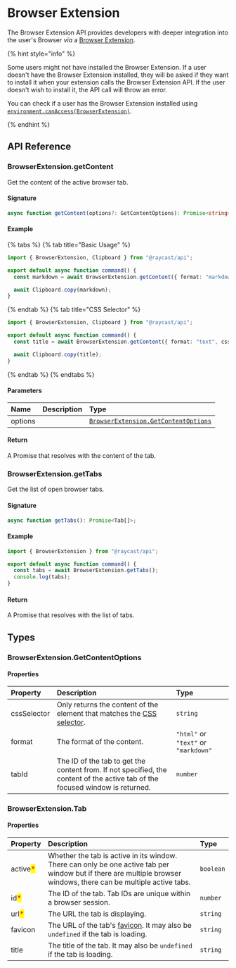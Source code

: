 # Browser Extension

The Browser Extension API provides developers with deeper integration into the user's Browser _via_ a [Browser Extension](https://raycast.com/browser-extension).

{% hint style="info" %}

Some users might not have installed the Browser Extension. If a user doesn't have the Browser Extension installed, they will be asked if they want to install it when your extension calls the Browser Extension API. If the user doesn't wish to install it, the API call will throw an error.

You can check if a user has the Browser Extension installed using [`environment.canAccess(BrowserExtension)`](./environment.md).

{% endhint %}

## API Reference

### BrowserExtension.getContent

Get the content of the active browser tab.

#### Signature

```typescript
async function getContent(options?: GetContentOptions): Promise<string>;
```

#### Example

{% tabs %}
{% tab title="Basic Usage" %}

```typescript
import { BrowserExtension, Clipboard } from "@raycast/api";

export default async function command() {
  const markdown = await BrowserExtension.getContent({ format: "markdown" });

  await Clipboard.copy(markdown);
}
```

{% endtab %}
{% tab title="CSS Selector" %}

```typescript
import { BrowserExtension, Clipboard } from "@raycast/api";

export default async function command() {
  const title = await BrowserExtension.getContent({ format: "text", cssSelector: "title" });

  await Clipboard.copy(title);
}
```

{% endtab %}
{% endtabs %}

#### Parameters

| Name | Description | Type |
| :--- | :--- | :--- |
| options |  | <code>[BrowserExtension.GetContentOptions](browser-extension.md#browserextension.getcontentoptions)</code> |

#### Return

A Promise that resolves with the content of the tab.

### BrowserExtension.getTabs

Get the list of open browser tabs.

#### Signature

```typescript
async function getTabs(): Promise<Tab[]>;
```

#### Example

```typescript
import { BrowserExtension } from "@raycast/api";

export default async function command() {
  const tabs = await BrowserExtension.getTabs();
  console.log(tabs);
}
```

#### Return

A Promise that resolves with the list of tabs.

## Types

### BrowserExtension.GetContentOptions

#### Properties

| Property | Description | Type |
| :--- | :--- | :--- |
| cssSelector | Only returns the content of the element that matches the [CSS selector](https://developer.mozilla.org/en-US/docs/Web/CSS/CSS_selectors). | <code>string</code> |
| format | The format of the content. | <code>"html"</code> or <code>"text"</code> or <code>"markdown"</code> |
| tabId | The ID of the tab to get the content from. If not specified, the content of the active tab of the focused window is returned. | <code>number</code> |

### BrowserExtension.Tab

#### Properties

| Property | Description | Type |
| :--- | :--- | :--- |
| active<mark style="color:red;">*</mark> | Whether the tab is active in its window. There can only be one active tab per window but if there are multiple browser windows, there can be multiple active tabs. | <code>boolean</code> |
| id<mark style="color:red;">*</mark> | The ID of the tab. Tab IDs are unique within a browser session. | <code>number</code> |
| url<mark style="color:red;">*</mark> | The URL the tab is displaying. | <code>string</code> |
| favicon | The URL of the tab's [favicon](https://developer.mozilla.org/en-US/docs/Glossary/Favicon). It may also be `undefined` if the tab is loading. | <code>string</code> |
| title | The title of the tab. It may also be `undefined` if the tab is loading. | <code>string</code> |
